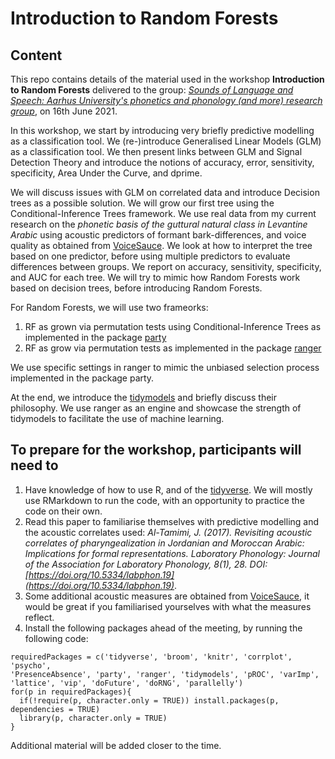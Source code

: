 # Introduction to Random Forests

## Content

This repo contains details of the material used in the workshop **Introduction to Random Forests** delivered to the group: *[Sounds of Language and Speech: Aarhus University's phonetics and phonology (and more) research group](https://soundsoflanguageandspeech.wordpress.com/)*, on 16th June 2021.

In this workshop, we start by introducing very briefly predictive modelling as a classification tool. We (re-)introduce Generalised Linear Models (GLM) as a classification tool. We then present links between GLM and Signal Detection Theory and introduce the notions of accuracy, error, sensitivity, specificity, Area Under the Curve, and dprime. 

We will discuss issues with GLM on correlated data and introduce Decision trees as a possible solution. We will grow our first tree using the Conditional-Inference Trees framework. We use real data from my current research on the *phonetic basis of the guttural natural class in Levantine Arabic* using acoustic predictors of formant bark-differences, and voice quality as obtained from [VoiceSauce](http://www.phonetics.ucla.edu/voicesauce/). We look at how to interpret the tree based on one predictor, before using multiple predictors to evaluate differences between groups. We report on accuracy, sensitivity, specificity, and AUC for each tree. We will try to mimic how Random Forests work based on decision trees, before introducing Random Forests. 

For Random Forests, we will use two frameorks:

1. RF as grown via permutation tests using Conditional-Inference Trees as implemented in the package [party](https://cran.r-project.org/web/packages/party/vignettes/party.pdf) 
2. RF as grow via permutation tests as implemented in the package [ranger](https://cran.r-project.org/web/packages/ranger/ranger.pdf)

We use specific settings in ranger to mimic the unbiased selection process implemented in the package party.

At the end, we introduce the [tidymodels](https://www.tidymodels.org/) and briefly discuss their philosophy. We use ranger as an engine and showcase the strength of tidymodels to facilitate the use of machine learning. 

## To prepare for the workshop, participants will need to 

1. Have knowledge of how to use R, and of the [tidyverse](https://www.tidyverse.org/). We will mostly use RMarkdown to run the code, with an opportunity to practice the code on their own. 
2. Read this paper to familiarise themselves with predictive modelling and the acoustic correlates used: *Al-Tamimi, J. (2017). Revisiting acoustic correlates of pharyngealization in Jordanian and Moroccan Arabic: Implications for formal representations. Laboratory Phonology: Journal of the Association for Laboratory Phonology, 8(1), 28. DOI: [https://doi.org/10.5334/labphon.19](https://doi.org/10.5334/labphon.19)*.
3. Some additional acoustic measures are obtained from [VoiceSauce](http://www.phonetics.ucla.edu/voicesauce/), it would be great if you familiarised yourselves with what the measures reflect. 
4. Install the following packages ahead of the meeting, by running the following code:


```{r}
requiredPackages = c('tidyverse', 'broom', 'knitr', 'corrplot', 'psycho', 
'PresenceAbsence', 'party', 'ranger', 'tidymodels', 'pROC', 'varImp', 
'lattice', 'vip', 'doFuture', 'doRNG', 'parallelly')
for(p in requiredPackages){
  if(!require(p, character.only = TRUE)) install.packages(p, dependencies = TRUE)
  library(p, character.only = TRUE)
}
```

Additional material will be added closer to the time.

